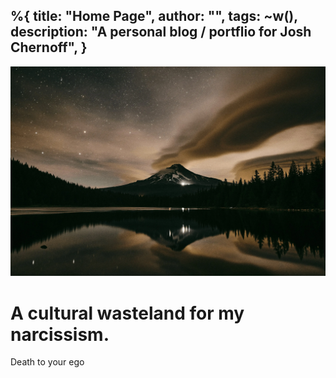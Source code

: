 %{
  title: "Home Page",
  author: "",
  tags: ~w(),
  description: "A personal blog / portflio for Josh Chernoff",
}
---

<div class="relative isolate overflow-hidden h-screen">
<img src="/assets/images/hero.webp" class="absolute inset-0 -z-10 object-top object-cover opacity-[.2]" >

<div class="mx-auto max-w-3xl flex flex-col h-full items-center justify-center">
  <h1 class="text-4xl font-black text-base-content tracking-tight sm:text-4xl">
    A cultural wasteland for my narcissism.
  </h1>
  <p class="font-bold">Death to your ego</p>
</div>
</div>
